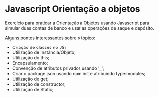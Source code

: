 # Javascript Orientação a objetos

Exercício para praticar a Orientação a Objetos usando Javascript para simular duas contas de banco e usar as operações de saque e depósito.

Alguns pontos interessantes sobre o tópico:
- Criação de classes no JS;
- Utilização de Instância/Objeto;
- Utilização do this;
- Encapsulamento;
- Convenção de atributos privados usando '_';
- Criar o package.json usando npm init e atribuindo type:modules;
- Utilização de get;
- Utilização de constructor;
- Utilização de Static;
